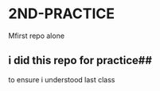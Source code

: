 # 2ND-PRACTICE
Mfirst repo alone
## i did this repo for practice## 
to ensure i understood last class
